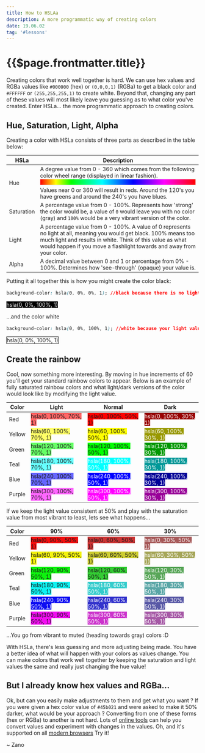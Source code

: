 ```yaml
---
title: How to HSLAa
description: A more programmatic way of creating colors
date: 19.06.02
tag: '#lessons'
---
```


# {{$page.frontmatter.title}}

<Badge :text="$page.frontmatter.date" />
<Badge :text="$page.frontmatter.tag" />
<Tweet />

Creating colors that work well together is hard. We can use hex values and RGBa values like `#000000` (hex) or `(0,0,0,1)` (RGBa) to get a black color and `#FFFFFF` or `(255,255,255,1)` to create white. Beyond that, changing any part of these values will most likely leave you guessing as to what color you've created. Enter HSLa... the more programmatic approach to creating colors.

## Hue, Saturation, Light, Alpha

Creating a color with HSLa consists of three parts as described in the table below:

| HSLa       | Description                                                                                                                                                                                                                                                                            |
| ---------- | -------------------------------------------------------------------------------------------------------------------------------------------------------------------------------------------------------------------------------------------------------------------------------------- |
| Hue        | A degree value from 0 - 360 which comes from the following color wheel range (displayed in linear fashion). ![An image](../.vuepress/public/images/posts/hsla-hue.png) Values near 0 or 360 will result in reds. Around the 120's you have greens and around the 240's you have blues. |
| Saturation | A percentage value from 0 - 100%. Represents how 'strong' the color would be, a value of `0` would leave you with no color (gray) and `100%` would be a very vibrant version of the color.                                                                                             |
| Light      | A percentage value from 0 - 100%. A value of 0 represents no light at all, meaning you would get black. 100% means too much light and results in white. Think of this value as what would happen if you move a flashlight towards and away from your color.                            |
| Alpha      | A decimal value between 0 and 1 or percentage from 0% - 100%. Determines how 'see-through' (opaque) your value is.                                                                                                                                                                     |

<style>
.wt{color:white;}

.black{background-color:hsla(0, 0%, 0%, 1);}
.white{background-color:hsla(0, 0%, 100%, 1);}

.red-1{background-color:hsla(0, 100%, 70%, 1);}
.red-2{background-color:hsla(0, 100%, 50%, 1);}
.red-3{background-color:hsla(0, 100%, 30%, 1);}

.yellow-1{background-color:hsla(60, 100%, 70%, 1);}
.yellow-2{background-color:hsla(60, 100%, 50%, 1);}
.yellow-3{background-color:hsla(60, 100%, 30%, 1);}

.green-1{background-color:hsla(120, 100%, 70%, 1);}
.green-2{background-color:hsla(120, 100%, 50%, 1);}
.green-3{background-color:hsla(120, 100%, 30%, 1);}

.teal-1{background-color:hsla(180, 100%, 70%, 1);}
.teal-2{background-color:hsla(180, 100%, 50%, 1);}
.teal-3{background-color:hsla(180, 100%, 30%, 1);}

.blue-1{background-color:hsla(240, 100%, 70%, 1);}
.blue-2{background-color:hsla(240, 100%, 50%, 1);}
.blue-3{background-color:hsla(240, 100%, 30%, 1);}

.purple-1{background-color:hsla(300, 100%, 70%, 1);}
.purple-2{background-color:hsla(300, 100%, 50%, 1);}
.purple-3{background-color:hsla(300, 100%, 30%, 1);}

/* ======= */

.red-1.bm{background-color:hsla(0, 90%, 50%, 1);}
.red-2.bm{background-color:hsla(0, 60%, 50%, 1);}
.red-3.bm{background-color:hsla(0, 30%, 50%, 1);}

.yellow-1.bm{background-color:hsla(60, 90%, 50%, 1);}
.yellow-2.bm{background-color:hsla(60, 60%, 50%, 1);}
.yellow-3.bm{background-color:hsla(60, 30%, 50%, 1);}

.green-1.bm{background-color:hsla(120, 90%, 50%, 1);}
.green-2.bm{background-color:hsla(120, 60%, 50%, 1);}
.green-3.bm{background-color:hsla(120, 30%, 50%, 1);}

.teal-1.bm{background-color:hsla(180, 90%, 50%, 1);}
.teal-2.bm{background-color:hsla(180, 60%, 50%, 1);}
.teal-3.bm{background-color:hsla(180, 30%, 50%, 1);}

.blue-1.bm{background-color:hsla(240, 90%, 50%, 1);}
.blue-2.bm{background-color:hsla(240, 60%, 50%, 1);}
.blue-3.bm{background-color:hsla(240, 30%, 50%, 1);}

.purple-1.bm{background-color:hsla(300, 90%, 50%, 1);}
.purple-2.bm{background-color:hsla(300, 60%, 50%, 1);}
.purple-3.bm{background-color:hsla(300, 30%, 50%, 1);}
</style>

Putting it all together this is how you might create the color black:

```css
background-color: hsla(0, 0%, 0%, 1); //black because there is no light value.
```

<span class="black wt">hsla(0, 0%, 100%, 1)</span>

...and the color white

```css
background-color: hsla(0, 0%, 100%, 1); //white because your light value is 100%
```

<span class="white " style="border:1px solid hsla(0,0%,0%,1);" >hsla(0, 0%, 100%, 1)</span>

## Create the rainbow

Cool, now something more interesting. By moving in hue increments of 60 you'll get your standard rainbow colors to appear. Below is an example of fully saturated rainbow colors and what light/dark versions of the color would look like by modifying the light value.

| Color  | Light                                                  | Normal                                                   | Dark                                                     |
| ------ | ------------------------------------------------------ | -------------------------------------------------------- | -------------------------------------------------------- |
| Red    | <span class="red-1  ">hsla(0, 100%, 70%, 1)</span>     | <span class="red-2 ">hsla(0, 100%, 50%, 1)</span>        | <span class="red-3 wt">hsla(0, 100%, 30%, 1)</span>      |
| Yellow | <span class="yellow-1  ">hsla(60, 100%, 70%, 1)</span> | <span class="yellow-2 ">hsla(60, 100%, 50%, 1)</span>    | <span class="yellow-3 wt">hsla(60, 100%, 30%, 1)</span>  |
| Green  | <span class="green-1  ">hsla(120, 100%, 70%, 1)</span> | <span class="green-2 ">hsla(120, 100%, 50%, 1)</span>    | <span class="green-3 wt">hsla(120, 100%, 30%, 1)</span>  |
| Teal   | <span class="teal-1  ">hsla(180, 100%, 70%, 1)</span>  | <span class="teal-2 wt">hsla(180, 100%, 50%, 1)</span>   | <span class="teal-3 wt">hsla(180, 100%, 30%, 1)</span>   |
| Blue   | <span class="blue-1 ">hsla(240, 100%, 70%, 1)</span>   | <span class="blue-2 wt">hsla(240, 100%, 50%, 1)</span>   | <span class="blue-3 wt">hsla(240, 100%, 30%, 1)</span>   |
| Purple | <span class="purple-1 ">hsla(300, 100%, 70%, 1)</span> | <span class="purple-2 wt">hsla(300, 100%, 50%, 1)</span> | <span class="purple-3 wt">hsla(300, 100%, 30%, 1)</span> |

If we keep the light value consistent at 50% and play with the saturation value from most vibrant to least, lets see what happens...

| Color  | 90%                                                      | 60%                                                        | 30%                                                        |
| ------ | -------------------------------------------------------- | ---------------------------------------------------------- | ---------------------------------------------------------- |
| Red    | <span class="red-1  bm">hsla(0, 90%, 50%, 1)</span>      | <span class="red-2 bm">hsla(0, 60%, 50%, 1)</span>         | <span class="red-3 wt bm">hsla(0, 30%, 50%, 1)</span>      |
| Yellow | <span class="yellow-1  bm">hsla(60, 90%, 50%, 1)</span>  | <span class="yellow-2 bm">hsla(60, 60%, 50%, 1)</span>     | <span class="yellow-3 wt bm">hsla(60, 30%, 50%, 1)</span>  |
| Green  | <span class="green-1  bm">hsla(120, 90%, 50%, 1)</span>  | <span class="green-2 bm">hsla(120, 60%, 50%, 1)</span>     | <span class="green-3 wt bm">hsla(120, 30%, 50%, 1)</span>  |
| Teal   | <span class="teal-1  bm">hsla(180, 90%, 50%, 1)</span>   | <span class="teal-2 wt bm">hsla(180, 60%, 50%, 1)</span>   | <span class="teal-3 wt bm">hsla(180, 30%, 50%, 1)</span>   |
| Blue   | <span class="blue-1 wt bm">hsla(240, 90%, 50%, 1)</span> | <span class="blue-2 wt bm">hsla(240, 60%, 50%, 1)</span>   | <span class="blue-3 wt bm">hsla(240, 30%, 50%, 1)</span>   |
| Purple | <span class="purple-1 bm">hsla(300, 90%, 50%, 1)</span>  | <span class="purple-2 wt bm">hsla(300, 60%, 50%, 1)</span> | <span class="purple-3 wt bm">hsla(300, 30%, 50%, 1)</span> |

...You go from vibrant to muted (heading towards gray) colors :D

With HSLa, there's less guessing and more adjusting being made. You have a better idea of what will happen with your colors as values change. You can make colors that work well together by keeping the saturation and light values the same and really just changing the hue value!

## But I already know hex values and RGBa...

Ok, but can you easily make adjustments to them and get what you want ? If you were given a hex color value of `#45b021` and were asked to make it 50% darker, what would be your approach ? Converting from one of these forms (hex or RGBa) to another is not hard. Lots of [online tools](http://hslpicker.com/#011a4b) can help you convert values and experiment with changes in the values. Oh, and it's supported on all [modern browsers](https://caniuse.com/#feat=css3-colors) Try it!

~ Zano
